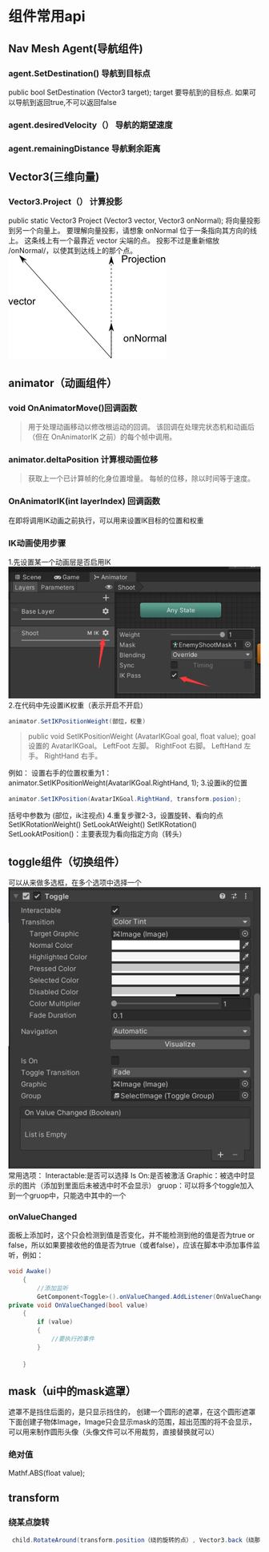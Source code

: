 # 组件常用api

## Nav Mesh Agent(导航组件)

### agent.SetDestination() 导航到目标点

public bool SetDestination (Vector3 target);
target 要导航到的目标点.
如果可以导航到返回true,不可以返回false

### agent.desiredVelocity（） 导航的期望速度

### agent.remainingDistance 导航剩余距离

## Vector3(三维向量)

### Vector3.Project（） 计算投影

public static Vector3 Project (Vector3 vector, Vector3 onNormal);
将向量投影到另一个向量上。
要理解向量投影，请想象 onNormal 位于一条指向其方向的线上。 这条线上有一个最靠近 vector 尖端的点。 投影不过是重新缩放 /onNormal/，以使其到达线上的那个点。
![投影](../../../图片/投影.png)

## animator（动画组件）

### void OnAnimatorMove()回调函数

>用于处理动画移动以修改根运动的回调。
该回调在处理完状态机和动画后 （但在 OnAnimatorIK 之前）的每个帧中调用。

### animator.deltaPosition 计算根动画位移

>获取上一个已计算帧的化身位置增量。
每帧的位移，除以时间等于速度。

### OnAnimatorIK(int layerIndex) 回调函数

在即将调用IK动画之前执行，可以用来设置IK目标的位置和权重

### IK动画使用步骤

1.先设置某一个动画层是否启用IK
![IK设置](../../../图片/IK设置.png)
2.在代码中先设置iK权重（表示开启不开启）

```csharp
animator.SetIKPositionWeight(部位，权重)
```

>public void SetIKPositionWeight (AvatarIKGoal goal, float value);
goal 设置的 AvatarIKGoal。
LeftFoot 左脚。
RightFoot 右脚。
LeftHand 左手。
RightHand 右手。

例如：
设置右手的位置权重为1：
animator.SetIKPositionWeight(AvatarIKGoal.RightHand, 1);
3.设置ik的位置

```csharp
animator.SetIKPosition(AvatarIKGoal.RightHand, transform.posion);
```

括号中参数为 (部位，ik注视点)
4.重复步骤2-3，设置旋转、看向的点
SetIKRotationWeight()
SetLookAtWeight()
SetIKRotation()
SetLookAtPosition()：主要表现为看向指定方向（转头）

## toggle组件（切换组件）

可以从来做多选框，在多个选项中选择一个
![toggle](../../../图片/Toggle.png)
常用选项：
Interactable:是否可以选择
Is On:是否被激活
Graphic：被选中时显示的图片（添加到里面后未被选中时不会显示）
gruop：可以将多个toggle加入到一个gruop中，只能选中其中的一个

### onValueChanged

面板上添加时，这个只会检测到值是否变化，并不能检测到他的值是否为true or false，所以如果要接收他的值是否为true（或者false），应该在脚本中添加事件监听，例如：

```csharp
void Awake()
    {
        //添加监听
        GetComponent<Toggle>().onValueChanged.AddListener(OnValueChanged);
private void OnValueChanged(bool value)
    {
        if (value)
        {
            //要执行的事件
        }
  
    }
```

## mask（ui中的mask遮罩）

遮罩不是挡住后面的，是只显示挡住的，
创建一个圆形的遮罩，在这个圆形遮罩下面创建子物体Image，Image只会显示mask的范围，超出范围的将不会显示，可以用来制作圆形头像（头像文件可以不用裁剪，直接替换就可以）

### 绝对值

Mathf.ABS(float value);

## transform

### 绕某点旋转

```c#
 child.RotateAround(transform.position（绕的旋转的点）, Vector3.back（绕那个轴旋转）, 1（旋转的角度）);
```


